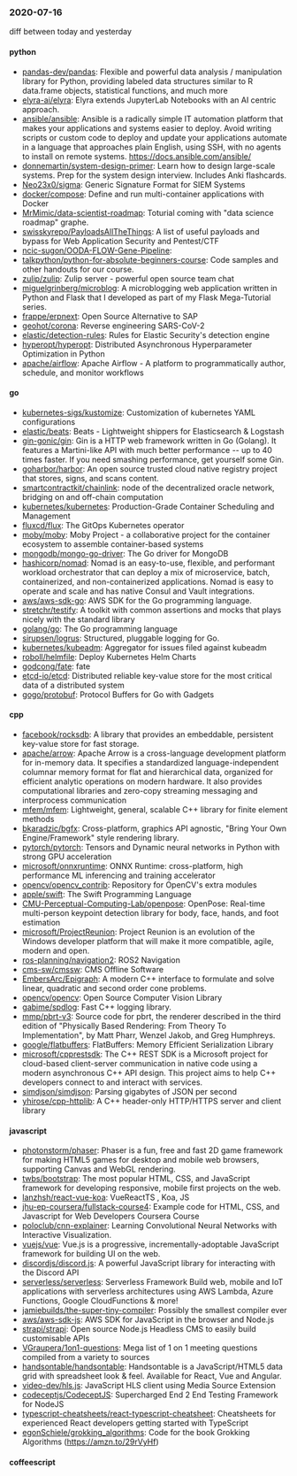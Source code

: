 ### 2020-07-16
diff between today and yesterday

#### python
* [pandas-dev/pandas](https://github.com/pandas-dev/pandas): Flexible and powerful data analysis / manipulation library for Python, providing labeled data structures similar to R data.frame objects, statistical functions, and much more
* [elyra-ai/elyra](https://github.com/elyra-ai/elyra): Elyra extends JupyterLab Notebooks with an AI centric approach.
* [ansible/ansible](https://github.com/ansible/ansible): Ansible is a radically simple IT automation platform that makes your applications and systems easier to deploy. Avoid writing scripts or custom code to deploy and update your applications  automate in a language that approaches plain English, using SSH, with no agents to install on remote systems. https://docs.ansible.com/ansible/
* [donnemartin/system-design-primer](https://github.com/donnemartin/system-design-primer): Learn how to design large-scale systems. Prep for the system design interview. Includes Anki flashcards.
* [Neo23x0/sigma](https://github.com/Neo23x0/sigma): Generic Signature Format for SIEM Systems
* [docker/compose](https://github.com/docker/compose): Define and run multi-container applications with Docker
* [MrMimic/data-scientist-roadmap](https://github.com/MrMimic/data-scientist-roadmap): Toturial coming with "data science roadmap" graphe.
* [swisskyrepo/PayloadsAllTheThings](https://github.com/swisskyrepo/PayloadsAllTheThings): A list of useful payloads and bypass for Web Application Security and Pentest/CTF
* [ncic-sugon/OODA-FLOW-Gene-Pipeline](https://github.com/ncic-sugon/OODA-FLOW-Gene-Pipeline): 
* [talkpython/python-for-absolute-beginners-course](https://github.com/talkpython/python-for-absolute-beginners-course): Code samples and other handouts for our course.
* [zulip/zulip](https://github.com/zulip/zulip): Zulip server - powerful open source team chat
* [miguelgrinberg/microblog](https://github.com/miguelgrinberg/microblog): A microblogging web application written in Python and Flask that I developed as part of my Flask Mega-Tutorial series.
* [frappe/erpnext](https://github.com/frappe/erpnext): Open Source Alternative to SAP
* [geohot/corona](https://github.com/geohot/corona): Reverse engineering SARS-CoV-2
* [elastic/detection-rules](https://github.com/elastic/detection-rules): Rules for Elastic Security's detection engine
* [hyperopt/hyperopt](https://github.com/hyperopt/hyperopt): Distributed Asynchronous Hyperparameter Optimization in Python
* [apache/airflow](https://github.com/apache/airflow): Apache Airflow - A platform to programmatically author, schedule, and monitor workflows

#### go
* [kubernetes-sigs/kustomize](https://github.com/kubernetes-sigs/kustomize): Customization of kubernetes YAML configurations
* [elastic/beats](https://github.com/elastic/beats):  Beats - Lightweight shippers for Elasticsearch & Logstash
* [gin-gonic/gin](https://github.com/gin-gonic/gin): Gin is a HTTP web framework written in Go (Golang). It features a Martini-like API with much better performance -- up to 40 times faster. If you need smashing performance, get yourself some Gin.
* [goharbor/harbor](https://github.com/goharbor/harbor): An open source trusted cloud native registry project that stores, signs, and scans content.
* [smartcontractkit/chainlink](https://github.com/smartcontractkit/chainlink): node of the decentralized oracle network, bridging on and off-chain computation
* [kubernetes/kubernetes](https://github.com/kubernetes/kubernetes): Production-Grade Container Scheduling and Management
* [fluxcd/flux](https://github.com/fluxcd/flux): The GitOps Kubernetes operator
* [moby/moby](https://github.com/moby/moby): Moby Project - a collaborative project for the container ecosystem to assemble container-based systems
* [mongodb/mongo-go-driver](https://github.com/mongodb/mongo-go-driver): The Go driver for MongoDB
* [hashicorp/nomad](https://github.com/hashicorp/nomad): Nomad is an easy-to-use, flexible, and performant workload orchestrator that can deploy a mix of microservice, batch, containerized, and non-containerized applications. Nomad is easy to operate and scale and has native Consul and Vault integrations.
* [aws/aws-sdk-go](https://github.com/aws/aws-sdk-go): AWS SDK for the Go programming language.
* [stretchr/testify](https://github.com/stretchr/testify): A toolkit with common assertions and mocks that plays nicely with the standard library
* [golang/go](https://github.com/golang/go): The Go programming language
* [sirupsen/logrus](https://github.com/sirupsen/logrus): Structured, pluggable logging for Go.
* [kubernetes/kubeadm](https://github.com/kubernetes/kubeadm): Aggregator for issues filed against kubeadm
* [roboll/helmfile](https://github.com/roboll/helmfile): Deploy Kubernetes Helm Charts
* [godcong/fate](https://github.com/godcong/fate): fate      
* [etcd-io/etcd](https://github.com/etcd-io/etcd): Distributed reliable key-value store for the most critical data of a distributed system
* [gogo/protobuf](https://github.com/gogo/protobuf): Protocol Buffers for Go with Gadgets

#### cpp
* [facebook/rocksdb](https://github.com/facebook/rocksdb): A library that provides an embeddable, persistent key-value store for fast storage.
* [apache/arrow](https://github.com/apache/arrow): Apache Arrow is a cross-language development platform for in-memory data. It specifies a standardized language-independent columnar memory format for flat and hierarchical data, organized for efficient analytic operations on modern hardware. It also provides computational libraries and zero-copy streaming messaging and interprocess communication
* [mfem/mfem](https://github.com/mfem/mfem): Lightweight, general, scalable C++ library for finite element methods
* [bkaradzic/bgfx](https://github.com/bkaradzic/bgfx): Cross-platform, graphics API agnostic, "Bring Your Own Engine/Framework" style rendering library.
* [pytorch/pytorch](https://github.com/pytorch/pytorch): Tensors and Dynamic neural networks in Python with strong GPU acceleration
* [microsoft/onnxruntime](https://github.com/microsoft/onnxruntime): ONNX Runtime: cross-platform, high performance ML inferencing and training accelerator
* [opencv/opencv_contrib](https://github.com/opencv/opencv_contrib): Repository for OpenCV's extra modules
* [apple/swift](https://github.com/apple/swift): The Swift Programming Language
* [CMU-Perceptual-Computing-Lab/openpose](https://github.com/CMU-Perceptual-Computing-Lab/openpose): OpenPose: Real-time multi-person keypoint detection library for body, face, hands, and foot estimation
* [microsoft/ProjectReunion](https://github.com/microsoft/ProjectReunion): Project Reunion is an evolution of the Windows developer platform that will make it more compatible, agile, modern and open.
* [ros-planning/navigation2](https://github.com/ros-planning/navigation2): ROS2 Navigation
* [cms-sw/cmssw](https://github.com/cms-sw/cmssw): CMS Offline Software
* [EmbersArc/Epigraph](https://github.com/EmbersArc/Epigraph): A modern C++ interface to formulate and solve linear, quadratic and second order cone problems.
* [opencv/opencv](https://github.com/opencv/opencv): Open Source Computer Vision Library
* [gabime/spdlog](https://github.com/gabime/spdlog): Fast C++ logging library.
* [mmp/pbrt-v3](https://github.com/mmp/pbrt-v3): Source code for pbrt, the renderer described in the third edition of "Physically Based Rendering: From Theory To Implementation", by Matt Pharr, Wenzel Jakob, and Greg Humphreys.
* [google/flatbuffers](https://github.com/google/flatbuffers): FlatBuffers: Memory Efficient Serialization Library
* [microsoft/cpprestsdk](https://github.com/microsoft/cpprestsdk): The C++ REST SDK is a Microsoft project for cloud-based client-server communication in native code using a modern asynchronous C++ API design. This project aims to help C++ developers connect to and interact with services.
* [simdjson/simdjson](https://github.com/simdjson/simdjson): Parsing gigabytes of JSON per second
* [yhirose/cpp-httplib](https://github.com/yhirose/cpp-httplib): A C++ header-only HTTP/HTTPS server and client library

#### javascript
* [photonstorm/phaser](https://github.com/photonstorm/phaser): Phaser is a fun, free and fast 2D game framework for making HTML5 games for desktop and mobile web browsers, supporting Canvas and WebGL rendering.
* [twbs/bootstrap](https://github.com/twbs/bootstrap): The most popular HTML, CSS, and JavaScript framework for developing responsive, mobile first projects on the web.
* [lanzhsh/react-vue-koa](https://github.com/lanzhsh/react-vue-koa): VueReactTS , Koa, JS
* [jhu-ep-coursera/fullstack-course4](https://github.com/jhu-ep-coursera/fullstack-course4): Example code for HTML, CSS, and Javascript for Web Developers Coursera Course
* [poloclub/cnn-explainer](https://github.com/poloclub/cnn-explainer): Learning Convolutional Neural Networks with Interactive Visualization.
* [vuejs/vue](https://github.com/vuejs/vue):  Vue.js is a progressive, incrementally-adoptable JavaScript framework for building UI on the web.
* [discordjs/discord.js](https://github.com/discordjs/discord.js): A powerful JavaScript library for interacting with the Discord API
* [serverless/serverless](https://github.com/serverless/serverless):  Serverless Framework  Build web, mobile and IoT applications with serverless architectures using AWS Lambda, Azure Functions, Google CloudFunctions & more! 
* [jamiebuilds/the-super-tiny-compiler](https://github.com/jamiebuilds/the-super-tiny-compiler):  Possibly the smallest compiler ever
* [aws/aws-sdk-js](https://github.com/aws/aws-sdk-js): AWS SDK for JavaScript in the browser and Node.js
* [strapi/strapi](https://github.com/strapi/strapi):  Open source Node.js Headless CMS to easily build customisable APIs
* [VGraupera/1on1-questions](https://github.com/VGraupera/1on1-questions): Mega list of 1 on 1 meeting questions compiled from a variety to sources
* [handsontable/handsontable](https://github.com/handsontable/handsontable): Handsontable is a JavaScript/HTML5 data grid with spreadsheet look & feel. Available for React, Vue and Angular.
* [video-dev/hls.js](https://github.com/video-dev/hls.js): JavaScript HLS client using Media Source Extension
* [codeceptjs/CodeceptJS](https://github.com/codeceptjs/CodeceptJS): Supercharged End 2 End Testing Framework for NodeJS
* [typescript-cheatsheets/react-typescript-cheatsheet](https://github.com/typescript-cheatsheets/react-typescript-cheatsheet): Cheatsheets for experienced React developers getting started with TypeScript
* [egonSchiele/grokking_algorithms](https://github.com/egonSchiele/grokking_algorithms): Code for the book Grokking Algorithms (https://amzn.to/29rVyHf)

#### coffeescript
